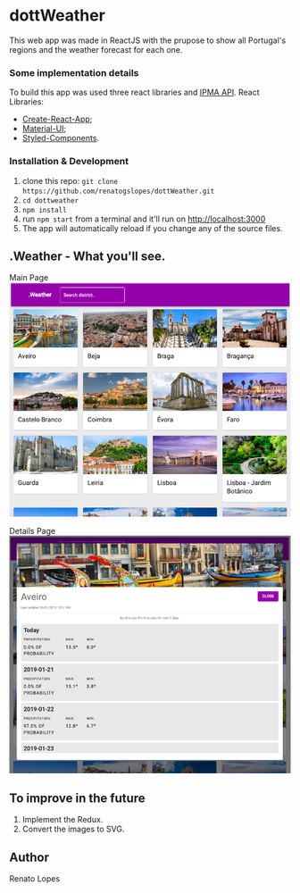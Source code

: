 # dottWeather

This web app was made in ReactJS with the prupose to show all Portugal's regions and the weather forecast for each one. 

### Some implementation details
To build this app was used three react libraries and [IPMA API](http://api.ipma.pt/open-data/distrits-islands.json).
React Libraries:
* [Create-React-App](https://github.com/facebook/create-react-app);
* [Material-UI](https://material-ui.com);
* [Styled-Components](https://www.styled-components.com).

### Installation & Development

1. clone this repo: `git clone https://github.com/renatogslopes/dottWeather.git`
2. `cd dottweather`
3. `npm install`
4. run `npm start` from a terminal and it'll run on [http://localhost:3000](http://localhost:3000) 
5. The app will automatically reload if you change any of the source files.

## .Weather - What you'll see. 
Main Page
![MainPage](MainPage.png)

Details Page
![DetailsPage](DetailsPage.png)

## To improve in the future

1. Implement the Redux.
2. Convert the images to SVG.

## Author
Renato Lopes 


